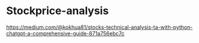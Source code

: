 # Stockprice-analysis

https://medium.com/@kokhua81/stocks-technical-analysis-ta-with-python-chatgpt-a-comprehensive-guide-871a756ebc7c
